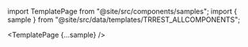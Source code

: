 import TemplatePage from "@site/src/components/samples";
import { sample } from "@site/src/data/templates/TRREST_ALLCOMPONENTS";

<TemplatePage {...sample} />
